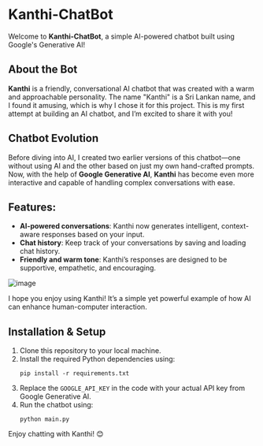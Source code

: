 

<h1>Kanthi-ChatBot</h1>
<p>Welcome to <strong>Kanthi-ChatBot</strong>, a simple AI-powered chatbot built using Google's Generative AI!</p>

<h2>About the Bot</h2>
<p><strong>Kanthi</strong> is a friendly, conversational AI chatbot that was created with a warm and approachable personality. The name "Kanthi" is a Sri Lankan name, and I found it amusing, which is why I chose it for this project. This is my first attempt at building an AI chatbot, and I’m excited to share it with you!</p>

<h2>Chatbot Evolution</h2>
<p>Before diving into AI, I created two earlier versions of this chatbot—one without using AI and the other based on just my own hand-crafted prompts. Now, with the help of <strong>Google Generative AI</strong>, <strong>Kanthi</strong> has become even more interactive and capable of handling complex conversations with ease.</p>

<h2>Features:</h2>
<ul>
    <li><strong>AI-powered conversations</strong>: Kanthi now generates intelligent, context-aware responses based on your input.</li>
    <li><strong>Chat history</strong>: Keep track of your conversations by saving and loading chat history.</li>
    <li><strong>Friendly and warm tone</strong>: Kanthi’s responses are designed to be supportive, empathetic, and encouraging.</li>
</ul>

![image](https://github.com/user-attachments/assets/952c2d78-7b79-4335-bd24-7690a3137518)


<p>I hope you enjoy using Kanthi! It’s a simple yet powerful example of how AI can enhance human-computer interaction.</p>

<h2>Installation & Setup</h2>
<ol>
    <li>Clone this repository to your local machine.</li>
    <li>Install the required Python dependencies using:</li>
    <pre><code>pip install -r requirements.txt</code></pre>
    <li>Replace the <code>GOOGLE_API_KEY</code> in the code with your actual API key from Google Generative AI.</li>
    <li>Run the chatbot using:</li>
    <pre><code>python main.py</code></pre>
</ol>

   <p>Enjoy chatting with Kanthi! 😊</p>


